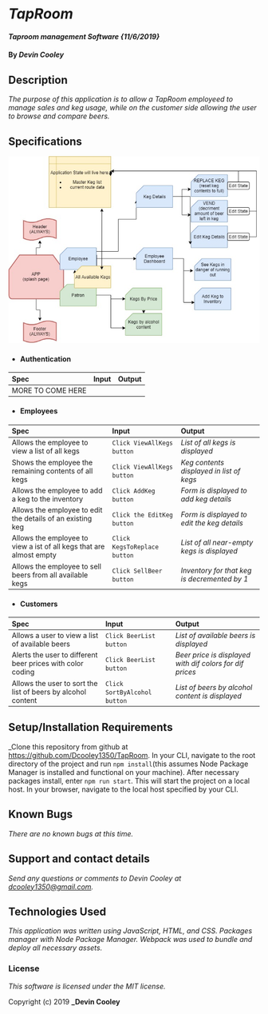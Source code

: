 # _TapRoom_

#### _Taproom management Software {11/6/2019}_

#### By _**Devin Cooley**_

## Description

_The purpose of this application is to allow a TapRoom employeed to manage sales and keg usage, while on the customer side allowing the user to browse and compare beers._  

## Specifications
![project map](./src/img/TapRoom-Application-Map.jpg "TapRoom Map")
* #### Authentication
| Spec                      |Input          | Output |
|:---------------------------|:-------------|:------|
|MORE TO COME HERE||

* #### Employees
| Spec                      |Input          | Output |
|:---------------------------|:-------------|:------|
|Allows the employee to view a list of all kegs|`Click ViewAllKegs button`|_List of all kegs is displayed_|
|Shows the employee the remaining contents of all kegs|`Click ViewAllKegs button`|_Keg contents displayed in list of kegs_|
|Allows the employee to add a keg to the inventory|`Click AddKeg button`|_Form is displayed to add keg details_|
|Allows the employee to edit the details of an existing keg|`Click the EditKeg button`|_Form is displayed to edit the keg details_|
|Allows the employee to view a ist of all kegs that are almost empty|`Click KegsToReplace button`|_List of all near-empty kegs is displayed_|
|Allows the employee to sell beers from all available kegs|`Click SellBeer button`|_Inventory for that keg is decremented by 1_|

* #### Customers
| Spec                      |Input          | Output |
|:---------------------------|:-------------|:------|
|Allows a user to view a list of available beers|`Click BeerList button`|_List of available beers is displayed_|
|Alerts the user to different beer prices with color coding|`Click BeerList button`|_Beer price is displayed with dif colors for dif prices_|
|Allows the user to sort the list of beers by alcohol content|`Click SortByAlcohol button`|_List of beers by alcohol content is displayed_|


## Setup/Installation Requirements
_Clone this repository from github at https://github.com/Dcooley1350/TapRoom. In your CLI, navigate to the root directory of the project and run `npm install`(this assumes Node Package Manager is installed and functional on your machine). After necessary packages install, enter `npm run start`. This will start the project on a local host. In your browser, navigate to the local host specified by your CLI.


## Known Bugs

_There are no known bugs at this time._

## Support and contact details

_Send any questions or comments to Devin Cooley at dcooley1350@gmail.com._

## Technologies Used

_This application was written using JavaScript, HTML, and CSS. Packages manager with Node Package Manager. Webpack was used to bundle and deploy all necessary assets._

### License

*This software is licensed under the MIT license.*

Copyright (c) 2019 **_Devin Cooley**